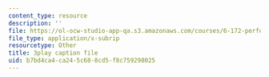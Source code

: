 ```yaml
---
content_type: resource
description: ''
file: https://ol-ocw-studio-app-qa.s3.amazonaws.com/courses/6-172-performance-engineering-of-software-systems-fall-2018/b7bd4ca4ca245c688cd5f8c759298025_bd-mavr5YlA.vtt
file_type: application/x-subrip
resourcetype: Other
title: 3play caption file
uid: b7bd4ca4-ca24-5c68-8cd5-f8c759298025
---
```

